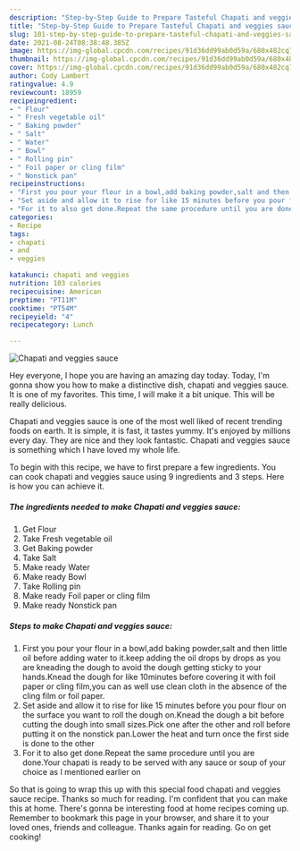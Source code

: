 ```yaml
---
description: "Step-by-Step Guide to Prepare Tasteful Chapati and veggies sauce"
title: "Step-by-Step Guide to Prepare Tasteful Chapati and veggies sauce"
slug: 101-step-by-step-guide-to-prepare-tasteful-chapati-and-veggies-sauce
date: 2021-08-24T08:38:48.385Z
image: https://img-global.cpcdn.com/recipes/91d36dd99ab0d59a/680x482cq70/chapati-and-veggies-sauce-recipe-main-photo.jpg
thumbnail: https://img-global.cpcdn.com/recipes/91d36dd99ab0d59a/680x482cq70/chapati-and-veggies-sauce-recipe-main-photo.jpg
cover: https://img-global.cpcdn.com/recipes/91d36dd99ab0d59a/680x482cq70/chapati-and-veggies-sauce-recipe-main-photo.jpg
author: Cody Lambert
ratingvalue: 4.9
reviewcount: 18959
recipeingredient:
- " Flour"
- " Fresh vegetable oil"
- " Baking powder"
- " Salt"
- " Water"
- " Bowl"
- " Rolling pin"
- " Foil paper or cling film"
- " Nonstick pan"
recipeinstructions:
- "First you pour your flour in a bowl,add baking powder,salt and then little oil before adding water to it.keep adding the oil drops by drops as you are kneading the dough to avoid the dough getting sticky to your hands.Knead the dough for like 10minutes before covering it with foil paper or cling film,you can as well use clean cloth in the absence of the cling film or foil paper."
- "Set aside and allow it to rise for like 15 minutes before you pour flour on the surface you want to roll the dough on.Knead the dough a bit before cutting the dough into small sizes.Pick one after the other and roll before putting it on the nonstick pan.Lower the heat and turn once the first side is done to the other"
- "For it to also get done.Repeat the same procedure until you are done.Your chapati is ready to be served with any sauce or soup of your choice as I mentioned earlier on"
categories:
- Recipe
tags:
- chapati
- and
- veggies

katakunci: chapati and veggies 
nutrition: 103 calories
recipecuisine: American
preptime: "PT11M"
cooktime: "PT54M"
recipeyield: "4"
recipecategory: Lunch

---
```



![Chapati and veggies sauce](https://img-global.cpcdn.com/recipes/91d36dd99ab0d59a/680x482cq70/chapati-and-veggies-sauce-recipe-main-photo.jpg)

Hey everyone, I hope you are having an amazing day today. Today, I'm gonna show you how to make a distinctive dish, chapati and veggies sauce. It is one of my favorites. This time, I will make it a bit unique. This will be really delicious.

Chapati and veggies sauce is one of the most well liked of recent trending foods on earth. It is simple, it is fast, it tastes yummy. It's enjoyed by millions every day. They are nice and they look fantastic. Chapati and veggies sauce is something which I have loved my whole life.




To begin with this recipe, we have to first prepare a few ingredients. You can cook chapati and veggies sauce using 9 ingredients and 3 steps. Here is how you can achieve it.

<!--inarticleads1-->

##### The ingredients needed to make Chapati and veggies sauce:

1. Get  Flour
1. Take  Fresh vegetable oil
1. Get  Baking powder
1. Take  Salt
1. Make ready  Water
1. Make ready  Bowl
1. Take  Rolling pin
1. Make ready  Foil paper or cling film
1. Make ready  Nonstick pan




<!--inarticleads2-->

##### Steps to make Chapati and veggies sauce:

1. First you pour your flour in a bowl,add baking powder,salt and then little oil before adding water to it.keep adding the oil drops by drops as you are kneading the dough to avoid the dough getting sticky to your hands.Knead the dough for like 10minutes before covering it with foil paper or cling film,you can as well use clean cloth in the absence of the cling film or foil paper.
1. Set aside and allow it to rise for like 15 minutes before you pour flour on the surface you want to roll the dough on.Knead the dough a bit before cutting the dough into small sizes.Pick one after the other and roll before putting it on the nonstick pan.Lower the heat and turn once the first side is done to the other
1. For it to also get done.Repeat the same procedure until you are done.Your chapati is ready to be served with any sauce or soup of your choice as I mentioned earlier on




So that is going to wrap this up with this special food chapati and veggies sauce recipe. Thanks so much for reading. I'm confident that you can make this at home. There's gonna be interesting food at home recipes coming up. Remember to bookmark this page in your browser, and share it to your loved ones, friends and colleague. Thanks again for reading. Go on get cooking!
